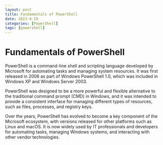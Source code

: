 ```yaml
---
layout: post
title: Fundamentals of PowerShell
date: 2023-9-19
categories: [PowerShell]
tags: [powershell]
---
```


# Fundamentals of PowerShell

PowerShell is a command-line shell and scripting language developed by Microsoft for automating tasks and managing system resources. It was first released in 2006 as part of Windows PowerShell 1.0, which was included in Windows XP and Windows Server 2003.

PowerShell was designed to be a more powerful and flexible alternative to the traditional command prompt (CMD) in Windows, and it was intended to provide a consistent interface for managing different types of resources, such as files, processes, and registry keys.

Over the years, PowerShell has evolved to become a key component of the Microsoft ecosystem, with versions released for other platforms such as Linux and macOS. It is now widely used by IT professionals and developers for automating tasks, managing Windows systems, and interacting with other vendor technologies.

